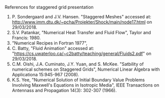 References for staggered grid presentation

1. P. Sondergaard and J.V. Hansen. "Staggered Meshes" accessed at: http://www.imm.dtu.dk/~pcha/Projekter/Shock/main/node17.html on 29/03/2018.
2. S.V. Patankar, "Numerical Heat Transfer and Fluid Flow", Taylor and Francis: 1980. 
3. "Numerical Recipes in Fortran 1977", 
4. C. Batty, "Fluid Animation" accessed at: "https://cs.uwaterloo.ca/~c2batty/teaching/general/Fluids2.pdf" on 29/03/2018.
5. C.M. Oishi, J.A. Cuminato, J.Y. Yuan, and S. McKee. "Satbility of numerical schemes on Staggered Grids", Numerical Linear Algebra with Applicationa 15:945-967 (2008).
6. K.S. Yee, "Numerical Solution of Initial Boundary Value Problems Involving Maxwell's Equations in Isotropic Media", IEEE Transactions on Antennass and Propagation 14(3): 302-307 (1966).
